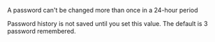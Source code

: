 A password can't be changed more than once in a 24-hour period

Password history is not saved until you set this value. The default is 3 password remembered. 